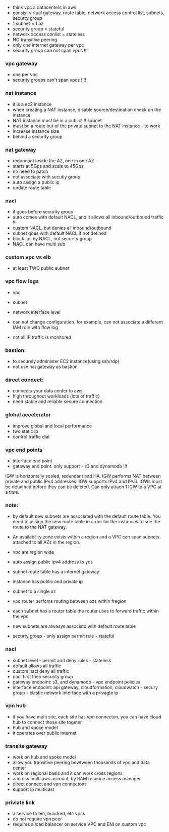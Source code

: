 
- think vpc a datacenters in aws
- consist virtual gateway, route table, network access control list, subnets, securty group
- 1 subnet = 1 az
- security group = stateful
- network access conlist = stateless
- NO transitive peering
- only one internet gateway per vpc
- security group can not span vpcs !!!


### vpc gateway
- one per vpc
- security groups can't span vpcs !!!!


### nat instance
- it is a ec2 instance
- when creating a NAT instance, disable source/destination check on the instance
- NAT instance must be in a public!!!! subnet
- must be a route out of the private subnet to the NAT instance -  to work
- increase instance size
- behind a security group


### nat gateway
- redundant inside the AZ, one in one AZ
- starts at 5Gps and scale to 45Gps
- no need to patch
- not associate with secutiy group
- auto assign a public ip
- update route table


### nacl
- it goes before security group
- auto comes with default NACL, and it allows all inbound/outbound traffic !!!
- custom NACL, but denies all inbound/outbound 
- subnet goes with default NACL if not defined
- block ips by NACL, not security group
- NACL can have multi sub


### custom vpc vs elb
- at least TWO public subnet

### vpc flow logs
- vpc
- subnet
- network interface level

- can not change configuration, for example, can not associate a different IAM role with flow log
- not all IP traffic is monitored


### bastion:
- to securely administer EC2 instance(using ssh/rdp)
- not use nat gateway as bastion

### direct connect:
- connects your data center to aws
- high throughout workloads (lots of traffic)
- need stable and reliable secure connection


### global accelerator
- improve global and local performance
- two static ip
- control traffic dial

### vpc end points
- interface end point
- gateway end point: only support - s3 and dynamodb !!!

IGW is horizontally scaled, redundant and HA.
IGW performs NAT between private and public IPv4 addresses.
IGW supports IPv4 and IPv6.
IGWs must be detached before they can be deleted.
Can only attach 1 IGW to a VPC at a time.

### note:
- by default new subnets are associated with the default route table. You need to assign the new route table in order for the instances to see the route to the NAT gateway.
- An availability zone exists within a region and a VPC can span subnets attached to all AZs in the region.
- vpc are region wide
- auto assign public ipv4 address to yes
- subnet route table has a internet gateway
- instance has public and private ip
- subnet to a single az


- vpc router perfoms routing between azs within fregion
- each subnet has a router table the router uses to forward traffic within the vpc
- new subnets are alwasys associatd with default route table
- securty group - only assign permit rule - stateful


### nacl
- subnet level - permit and deny rules - stateless
- default allows all traffic
- custom nacl deny all traffic
- nacl first then security group
- gateway endpoint: s3, and dynamodb - vpc endpoint policies
- interface endpoint: api gateway,  cloudformation, cloudwatch - secury group - elastic network interface with a privagte ip


### vpn hub
- if you have multi site, each site has vpn connecton, you can have cloud hub to connect those site togeter
- hub and spoke model
- it operates over public internet

### transite gateway
- work on hub and spoke model
- allow you transitive peering bewtween thousands of vpc and data center
- work on regional basis and it can work cross regions
- accross multi aws account, by RAM resouce access manager
- direct connect and vpn connectons
- support ip multicast

### priviate link
- a service to ten, hundred, etc vpcs
- do not require vpn peer
- requires a load balancer on service VPC and ENI on custom vpc
